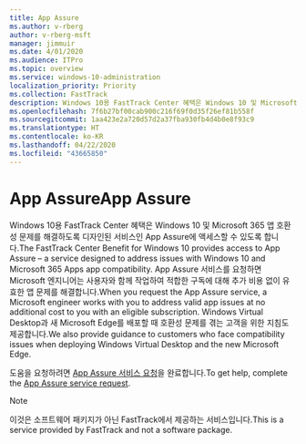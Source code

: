 ```yaml
---
title: App Assure
ms.author: v-rberg
author: v-rberg-msft
manager: jimmuir
ms.date: 4/01/2020
ms.audience: ITPro
ms.topic: overview
ms.service: windows-10-administration
localization_priority: Priority
ms.collection: FastTrack
description: Windows 10용 FastTrack Center 혜택은 Windows 10 및 Microsoft 365 앱 호환성 문제를 해결하도록 디자인된 서비스인 App Assure에 액세스할 수 있도록 합니다.
ms.openlocfilehash: 7f6b27bf00cab900c216f69f0d35f26ef81b558f
ms.sourcegitcommit: 1aa423e2a720d57d2a37fba930fb4d4b0e8f93c9
ms.translationtype: HT
ms.contentlocale: ko-KR
ms.lasthandoff: 04/22/2020
ms.locfileid: "43665850"
---
```

# <a name="app-assure"></a><span data-ttu-id="c6c74-103">App Assure</span><span class="sxs-lookup"><span data-stu-id="c6c74-103">App Assure</span></span>

<span data-ttu-id="c6c74-104">Windows 10용 FastTrack Center 혜택은 Windows 10 및 Microsoft 365 앱 호환성 문제를 해결하도록 디자인된 서비스인 App Assure에 액세스할 수 있도록 합니다.</span><span class="sxs-lookup"><span data-stu-id="c6c74-104">The FastTrack Center Benefit for Windows 10 provides access to App Assure – a service designed to address issues with Windows 10 and Microsoft 365 Apps app compatibility.</span></span> <span data-ttu-id="c6c74-105">App Assure 서비스를 요청하면 Microsoft 엔지니어는 사용자와 함께 작업하여 적합한 구독에 대해 추가 비용 없이 유효한 앱 문제를 해결합니다.</span><span class="sxs-lookup"><span data-stu-id="c6c74-105">When you request the App Assure service, a Microsoft engineer works with you to address valid app issues at no additional cost to you with an eligible subscription.</span></span> <span data-ttu-id="c6c74-106">Windows Virtual Desktop과 새 Microsoft Edge를 배포할 때 호환성 문제를 겪는 고객을 위한 지침도 제공합니다.</span><span class="sxs-lookup"><span data-stu-id="c6c74-106">We also provide guidance to customers who face compatibility issues when deploying Windows Virtual Desktop and the new Microsoft Edge.</span></span> 

<span data-ttu-id="c6c74-107">도움을 요청하려면 [App Assure 서비스 요청](https://go.microsoft.com/fwlink/?linkid=2022721)을 완료합니다.</span><span class="sxs-lookup"><span data-stu-id="c6c74-107">To get help, complete the [App Assure service request](https://go.microsoft.com/fwlink/?linkid=2022721).</span></span>

  > [!NOTE]
> <span data-ttu-id="c6c74-108">이것은 소프트웨어 패키지가 아닌 FastTrack에서 제공하는 서비스입니다.</span><span class="sxs-lookup"><span data-stu-id="c6c74-108">This is a service provided by FastTrack and not a software package.</span></span>
